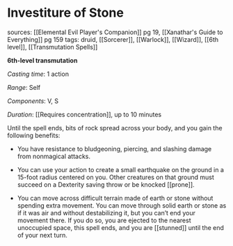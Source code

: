 # Investiture of Stone
sources: [[Elemental Evil Player's Companion]] pg 19, [[Xanathar's Guide to Everything]] pg 159
tags: druid, [[Sorcerer]], [[Warlock]], [[Wizard]], [[6th level]], [[Transmutation Spells]]

**6th-level transmutation**

*Casting time*: 1 action

*Range*: Self

*Components*: V, S

*Duration*: [[Requires concentration]], up to 10 minutes

Until the spell ends, bits of rock spread across your body, and you gain the following benefits:

 * You have resistance to bludgeoning, piercing, and slashing damage from nonmagical attacks.

 * You can use your action to create a small earthquake on the ground in a 15-foot radius centered on you. Other creatures on that ground must succeed on a Dexterity saving throw or be knocked [[prone]].

 * You can move across difficult terrain made of earth or stone without spending extra movement. You can move through solid earth or stone as if it was air and without destabilizing it, but you can’t end your movement there. If you do so, you are ejected to the nearest unoccupied space, this spell ends, and you are [[stunned]] until the end of your next turn.

